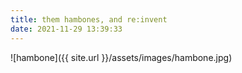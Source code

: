 ```yaml
---
title: them hambones, and re:invent
date: 2021-11-29 13:39:33
---
```


![hambone]({{ site.url }}/assets/images/hambone.jpg)